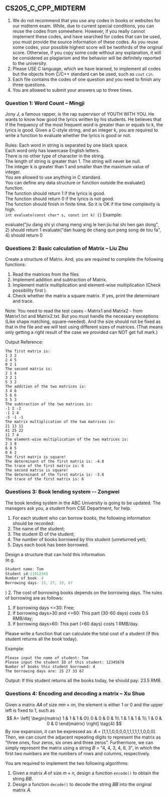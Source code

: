 <!--
 * @Github: https://github.com/Certseeds/CS205_C_CPP
 * @Organization: SUSTech
 * @Author: nanoseeds
 * @Date: 2020-06-09 09:10:06
 * @LastEditors: nanoseeds
 * @LastEditTime: 2020-06-09 09:26:47
 * @License: CC-BY-NC-SA_V4_0 or any later version 
 -->
## CS205_C_CPP_MIDTERM

1. We do not recommend that you use any codes in books or websites for our midterm exam. While, due to current special conditions, you can reuse the codes from somewhere. However, if you really cannot implement these codes, and have searched for codes that can be used, you must provide the source information of these codes. As you reuse some codes, your possible highest score will be twothirds of the original score. Otherwise, if you copy some code without any explanation, it will be considered as plagiarism and the behavior will be definitely reported to the university.
2. Please USE C language, which we have learned, to implement all codes but the objects from C/C++ standard can be used, such as `cout` `cin`. 
3. Each file contains the codes of one question and you need to finish any three
questions.
4. You are allowed to submit your answers up to three times.

### Question 1: Word Count – Mingji

Jony J, a famous rapper, is the rap supervisor of YOUTH WITH YOU. He wants to know how good the lyrics written by his students. He believes that if the frequency of the most frequent word is greater than or equals to k, the lyrics is good. Given a C-style string, and an integer k, you are required to write a function to evaluate whether the lyrics is good or not.

Rules:
Each word in string is separated by one black space.  
Each word only has lowercase English letters.  
There is no other type of character in the string.  
The length of string is greater than 1. The string will never be null.  
The integer k is greater than 1 and smaller than the maximum value of integer.  
You are allowed to use anything in C standard.  
You can define any data structure or function outside the evaluate() function.  
The function should return 1 if the lyrics is good.  
The function should return 0 if the lyrics is not good.  
The function should finish in finite time. So it is OK if the time complexity is high.  
`int evaluate(const char* s, const int k) {}`
Example:

evaluate("jiu dang shi yi chang meng xing le hen jiu hai shi hen gan dong", 2)
should return 1
evaluate("dan huang de chang qun peng song de tou fa", 4) should return 0

### Questions 2: Basic calculation of Matrix – Liu Zhu
Create a structure of Matrix. And, you are required to complete the following functions:
1. Read the matrices from the files
2. Implement addition and subtraction of Matrix.
3. Implement matrix multiplication and element-wise multiplication (Check possibility first ).
4. Check whether the matrix a square matrix. If yes, print the determinant and trace.

Note: You need to read the test cases - Matrix1 and Matrix2 - from Matrix1.txt and Matrix2.txt. But you must handle the necessary exceptions (Like shape matching, square-needed). And the size should not be fixed as that in the file and we will test using different sizes of matrices. (That means only getting a right result of the case we provided can NOT get full mark.)

Output Reference:
``` log
The first matrix is:
1 3 2
2 4 5
0 2 1
The second matrix is:
2 1 4
3 2 1
5 3 2
The addition of the two matrices is:
3 4 6
5 6 6
5 5 3
The subtraction of the two matrices is:
-1 2 -2
-1 2 4
-5 -1 -1
The matrix multiplication of the two matrices is:
21 13 11
41 25 22
11 7 4
The element-wise multiplication of the two matrices is:
2 3 8
6 8 5
0 6 2
The first matrix is square!
The determinant of the first matrix is: -4.0
The trace of the first matrix is: 6
The second matrix is square!
The determinant of the first matrix is: -3.0
The trace of the first matrix is: 6
```

### Questions 3: Book lending system -- Zongwei
The book lending system in the ABC University is going to be updated. The managers ask you, a student from CSE Department, for help.
1. For each student who can borrow books, the following information should be recorded:
  1. The name of the student;
  2. The student ID of the student;
  3. The number of books borrowed by this student (unreturned yet);
  4. Days each book has been borrowed.

Design a structure that can hold this information.  
(e.g. 
``` cpp
Student name: Tom
Student id:11912345
Number of book: 4
Borrowing days: 15, 27, 33, 67
```
)
2. The cost of borrowing books depends on the borrowing days. The rules of borrowing are as follows:   
  1. If borrowing days <=30: Free;
  2. If borrowing days>30 and <=60: This part (30-60 days) costs 0.5 RMB/day;
  3. If borrowing days>60: This part (>60 days) costs 1 RMB/day.

  Please write a function that can calculate the total cost of a student (if this student returns all the book today). 

Example:

``` log
Please input the name of student: Tom
Please input the student ID of this student: 12345678
Number of books this student borrowed: 4
The borrowing days are: 15 27 33 67
```

Output:
If this student returns all the books today, he should pay: 23.5 RMB.

### Questions 4: Encoding and decoding a matrix – Xu Shuo

Given a matrix 𝐴𝐴 of size 𝑚𝑚 × 𝑛𝑛, the element is either 1 or 0 and the upper left is fixed to 1, such as  
$$ A=
\left[
  \begin{matrix}
   1 & 1 & 1 & 0\\
   0 & 0 & 0 & 1\\
   1 & 1 & 1 & 1\\
   1 & 0 & 0 & 0
  \end{matrix}
  \right] \tag{4}
$$
By row expansion, it can be expressed as: 𝐴 = [1,1,1,0,0,0,0,1,1,1,1,1,1,0,0,0]. Then, we can count the adjacent repeating digits to represent the matrix as “three ones, four zeros, six ones and three zeros”. Furthermore, we can simply represent the matrix using a string 𝐵 = "4, 4, 3, 4, 6, 3", in which the first two numbers are the numbers of rows and columns, respectively. 

You are required to implement the two following algorithms:
1. Given a matrix 𝐴 of size 𝑚 × 𝑛, design a function `encode()` to obtain the
string 𝐵𝐵.
2.  Design a function `decode()` to decode the string 𝐵𝐵 into the original matrix 𝐴.